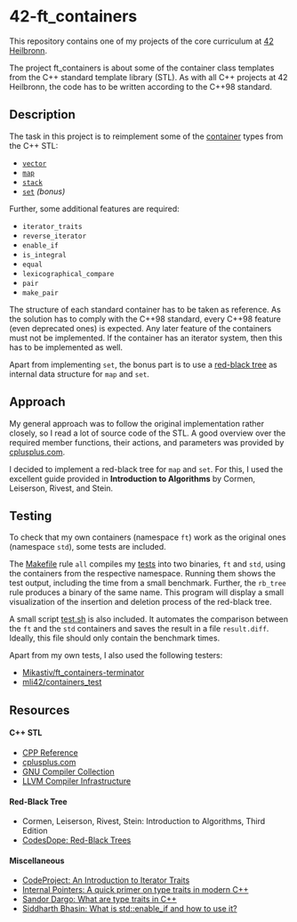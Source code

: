 # 42-ft_containers

This repository contains one of my projects of the core curriculum at [42 Heilbronn].

The project ft_containers is about some of the container class templates from the C++ standard template library (STL).
As with all C++ projects at 42 Heilbronn, the code has to be written according to the C++98 standard.

## Description

The task in this project is to reimplement some of the [container] types from the C++ STL:

- [`vector`]
- [`map`]
- [`stack`]
- [`set`] _(bonus)_

Further, some additional features are required:
- `iterator_traits`
- `reverse_iterator`
- `enable_if`
- `is_integral`
- `equal`
- `lexicographical_compare`
- `pair`
- `make_pair`

The structure of each standard container has to be taken as reference.
As the solution has to comply with the C++98 standard, every C++98 feature (even deprecated ones) is expected.
Any later feature of the containers must not be implemented.
If the container has an iterator system, then this has to be implemented as well.

Apart from implementing `set`, the bonus part is to use a [red-black tree] as internal data structure for `map` and `set`.

## Approach

My general approach was to follow the original implementation rather closely, so I read a lot of source code of the STL.
A good overview over the required member functions, their actions, and parameters was provided by [cplusplus.com].

I decided to implement a red-black tree for `map` and `set`.
For this, I used the excellent guide provided in __Introduction to Algorithms__ by Cormen, Leiserson, Rivest, and Stein.

## Testing

To check that my own containers (namespace `ft`) work as the original ones (namespace `std`), some tests are included.

The [Makefile] rule `all` compiles my [tests] into two binaries, `ft` and `std`, using the containers from the respective namespace.
Running them shows the test output, including the time from a small benchmark.
Further, the `rb_tree` rule produces a binary of the same name. 
This program will display a small visualization of the insertion and deletion process of the red-black tree.

A small script [test.sh] is also included.
It automates the comparison between the `ft` and the `std` containers and saves the result in a file `result.diff`.
Ideally, this file should only contain the benchmark times.

Apart from my own tests, I also used the following testers:
- [Mikastiv/ft_containers-terminator]
- [mli42/containers_test]

## Resources

#### C++ STL

- [CPP Reference]
- [cplusplus.com]
- [GNU Compiler Collection]
- [LLVM Compiler Infrastructure]

#### Red-Black Tree

- Cormen, Leiserson, Rivest, Stein: Introduction to Algorithms, Third Edition
- [CodesDope: Red-Black Trees]

#### Miscellaneous

- [CodeProject: An Introduction to Iterator Traits]
- [Internal Pointers: A quick primer on type traits in modern C++]
- [Sandor Dargo: What are type traits in C++]
- [Siddharth Bhasin: What is std::enable_if and how to use it?]



[42 Heilbronn]: https://www.42heilbronn.de/learncoderepeat

[container]: https://en.cppreference.com/w/cpp/container
[`vector`]: https://cplusplus.com/reference/vector/vector/
[`map`]: https://cplusplus.com/reference/map/map/
[`stack`]: https://cplusplus.com/reference/stack/stack/
[`set`]: https://cplusplus.com/reference/set/set/
[red-black tree]: https://en.wikipedia.org/wiki/Red-black_tree

[Makefile]: https://github.com/hepple42/42-ft_containers/blob/master/Makefile
[tests]: https://github.com/hepple42/42-ft_containers/blob/master/src/test_containers.cpp
[test.sh]: https://github.com/hepple42/42-ft_containers/blob/master/test.sh
[Mikastiv/ft_containers-terminator]: https://github.com/Mikastiv/ft_containers-terminator
[mli42/containers_test]: https://github.com/mli42/containers_test

[CPP Reference]: https://en.cppreference.com/w/
[cplusplus.com]: https://cplusplus.com/reference/
[GNU Compiler Collection]: https://github.com/gcc-mirror/gcc/tree/master/libstdc++-v3/include/bits
[LLVM Compiler Infrastructure]: https://github.com/llvm-mirror/libcxx/tree/master/include
[CodesDope: Red-Black Trees]: https://www.codesdope.com/course/data-structures-red-black-trees/
[CodeProject: An Introduction to Iterator Traits]: https://www.codeproject.com/Articles/36530/An-Introduction-to-Iterator-Traits
[Internal Pointers: A quick primer on type traits in modern C++]: https://www.internalpointers.com/post/quick-primer-type-traits-modern-cpp
[Sandor Dargo: What are type traits in C++]: https://dev.to/sandordargo/what-are-type-traits-in-c-18j5
[Siddharth Bhasin: What is std::enable_if and how to use it?]: https://medium.com/@sidbhasin82/c-templates-what-is-std-enable-if-and-how-to-use-it-fd76d3abbabe
